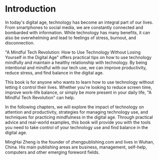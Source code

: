 # Introduction

In today's digital age, technology has become an integral part of our lives. From smartphones to social media, we are constantly connected and bombarded with information. While technology has many benefits, it can also be overwhelming and lead to feelings of stress, burnout, and disconnection.

"A Mindful Tech Revolution: How to Use Technology Without Losing Yourself in the Digital Age" offers practical tips on how to use technology mindfully and maintain a healthy relationship with technology. By being intentional and mindful with our tech use, we can improve productivity, reduce stress, and find balance in the digital age.

This book is for anyone who wants to learn how to use technology without letting it control their lives. Whether you're looking to reduce screen time, improve work-life balance, or simply be more present in your daily life, "A Mindful Tech Revolution" can help.

In the following chapters, we will explore the impact of technology on attention and productivity, strategies for managing technology use, and techniques for practicing mindfulness in the digital age. Through practical advice and real-world examples, this book will provide you with the tools you need to take control of your technology use and find balance in the digital age.

MingHai Zheng is the founder of zhengpublishing.com and lives in Wuhan, China. His main publishing areas are business, management, self-help, computers and other emerging foreword fields.
